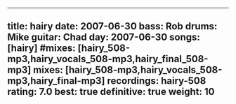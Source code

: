 
---
title: hairy
date: 2007-06-30
bass:	Rob
drums:	Mike
guitar:	Chad
day: 2007-06-30
songs: [hairy]
#mixes: [hairy_508-mp3,hairy_vocals_508-mp3,hairy_final_508-mp3]
mixes: [hairy_508-mp3,hairy_vocals_508-mp3,hairy_final-mp3]
recordings: hairy-508
rating: 7.0
best: true
definitive: true
weight: 10
---
